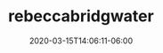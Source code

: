 ---
title: rebeccabridgwater
date: 2020-03-15T14:06:11-06:00
resources:
- src: rebeccabridgwater/4a447579ce217557aa4fd3c3e10af91ceb64e632.jpg
  alt: Image
  phototitle: Ragazza col Turbante
  description: A Modern version of Johannes Vermeer's painting
- src: rebeccabridgwater/6e873df6ee46ad640bd0d7b107d2617e6c6ce827.jpg
  alt: Image
  phototitle: Frida
  description: A Modern version of Frida's painting
- src: rebeccabridgwater/4484b08cb7ac4ee79390ce5c4a216ec2272be98f.jpg
  alt: Image
  phototitle: Klimt
  description: A Modern version of Klim's painting
---